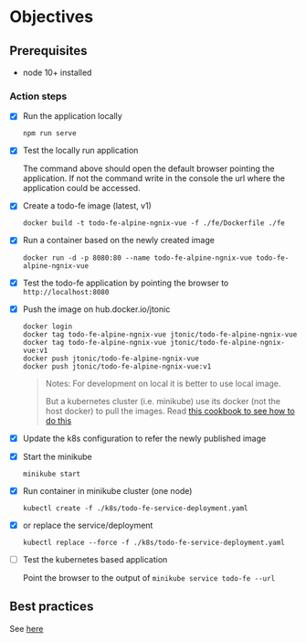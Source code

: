 # Objectives

## Prerequisites

- node 10+ installed

### Action steps

- [x] Run the application locally

    `npm run serve`

- [x] Test the locally run application

    The command above should open the default browser pointing the application.
    If not the command write in the console the url where the application could be accessed.

- [x] Create a todo-fe image (latest, v1)

    `docker build -t todo-fe-alpine-ngnix-vue -f ./fe/Dockerfile ./fe`

- [x] Run a container based on the newly created image

    `docker run -d -p 8080:80 --name todo-fe-alpine-ngnix-vue todo-fe-alpine-ngnix-vue`

- [x] Test the todo-fe application by pointing the browser to `http://localhost:8080`

- [x] Push the image on hub.docker.io/jtonic

  ```shell script
  docker login
  docker tag todo-fe-alpine-ngnix-vue jtonic/todo-fe-alpine-ngnix-vue
  docker tag todo-fe-alpine-ngnix-vue jtonic/todo-fe-alpine-ngnix-vue:v1
  docker push jtonic/todo-fe-alpine-ngnix-vue
  docker push jtonic/todo-fe-alpine-ngnix-vue:v1
  ```

  > Notes: For development on local it is better to use local image.
  >
  > But a kubernetes cluster (i.e. minikube) use its docker (not the host docker) to pull the images.
  > Read [this cookbook to see how to do this](../docs/cookbooks/cloud.md#recipe-1)

- [x] Update the k8s configuration to refer the newly published image

- [x] Start the minikube

    `minikube start`

- [x] Run container in minikube cluster (one node)

    `kubectl create -f ./k8s/todo-fe-service-deployment.yaml`

- [x] or replace the service/deployment

    `kubectl replace --force -f ./k8s/todo-fe-service-deployment.yaml`

- [ ] Test the kubernetes based application

    Point the browser to the output of `minikube service todo-fe --url`

## Best practices

 See [here](../docs/best_practices/cloud.md)
